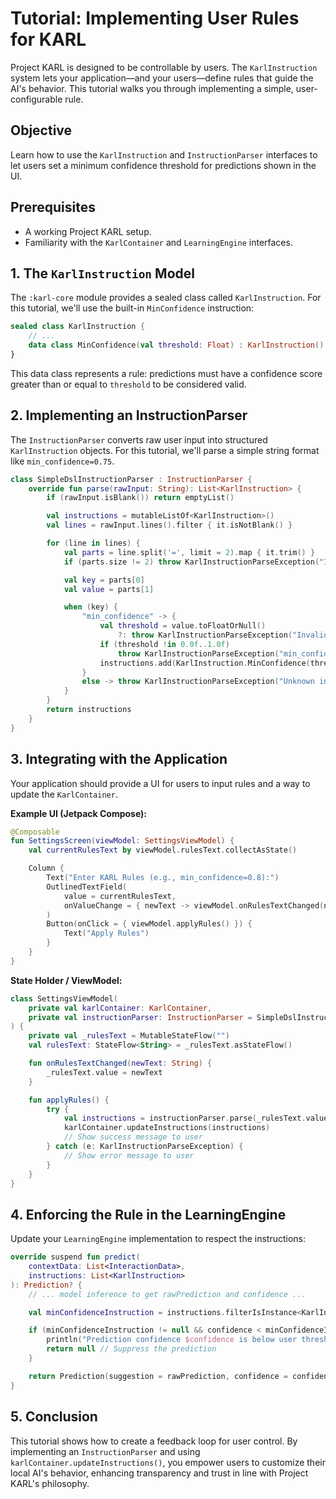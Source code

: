# Tutorial: Implementing User Rules for KARL

Project KARL is designed to be controllable by users. The `KarlInstruction` system lets your application—and your users—define rules that guide the AI's behavior. This tutorial walks you through implementing a simple, user-configurable rule.

## Objective

Learn how to use the `KarlInstruction` and `InstructionParser` interfaces to let users set a minimum confidence threshold for predictions shown in the UI.

## Prerequisites

- A working Project KARL setup.
- Familiarity with the `KarlContainer` and `LearningEngine` interfaces.

## 1. The `KarlInstruction` Model

The `:karl-core` module provides a sealed class called `KarlInstruction`. For this tutorial, we'll use the built-in `MinConfidence` instruction:

```kotlin
sealed class KarlInstruction {
    // ...
    data class MinConfidence(val threshold: Float) : KarlInstruction()
}
```

This data class represents a rule: predictions must have a confidence score greater than or equal to `threshold` to be considered valid.

## 2. Implementing an InstructionParser

The `InstructionParser` converts raw user input into structured `KarlInstruction` objects. For this tutorial, we'll parse a simple string format like `min_confidence=0.75`.

```kotlin
class SimpleDslInstructionParser : InstructionParser {
    override fun parse(rawInput: String): List<KarlInstruction> {
        if (rawInput.isBlank()) return emptyList()

        val instructions = mutableListOf<KarlInstruction>()
        val lines = rawInput.lines().filter { it.isNotBlank() }

        for (line in lines) {
            val parts = line.split('=', limit = 2).map { it.trim() }
            if (parts.size != 2) throw KarlInstructionParseException("Invalid instruction format: '$line'")

            val key = parts[0]
            val value = parts[1]

            when (key) {
                "min_confidence" -> {
                    val threshold = value.toFloatOrNull()
                        ?: throw KarlInstructionParseException("Invalid float value for min_confidence: '$value'")
                    if (threshold !in 0.0f..1.0f)
                        throw KarlInstructionParseException("min_confidence must be between 0.0 and 1.0")
                    instructions.add(KarlInstruction.MinConfidence(threshold))
                }
                else -> throw KarlInstructionParseException("Unknown instruction key: '$key'")
            }
        }
        return instructions
    }
}
```

## 3. Integrating with the Application

Your application should provide a UI for users to input rules and a way to update the `KarlContainer`.

**Example UI (Jetpack Compose):**

```kotlin
@Composable
fun SettingsScreen(viewModel: SettingsViewModel) {
    val currentRulesText by viewModel.rulesText.collectAsState()

    Column {
        Text("Enter KARL Rules (e.g., min_confidence=0.8):")
        OutlinedTextField(
            value = currentRulesText,
            onValueChange = { newText -> viewModel.onRulesTextChanged(newText) }
        )
        Button(onClick = { viewModel.applyRules() }) {
            Text("Apply Rules")
        }
    }
}
```

**State Holder / ViewModel:**

```kotlin
class SettingsViewModel(
    private val karlContainer: KarlContainer,
    private val instructionParser: InstructionParser = SimpleDslInstructionParser()
) {
    private val _rulesText = MutableStateFlow("")
    val rulesText: StateFlow<String> = _rulesText.asStateFlow()

    fun onRulesTextChanged(newText: String) {
        _rulesText.value = newText
    }

    fun applyRules() {
        try {
            val instructions = instructionParser.parse(_rulesText.value)
            karlContainer.updateInstructions(instructions)
            // Show success message to user
        } catch (e: KarlInstructionParseException) {
            // Show error message to user
        }
    }
}
```

## 4. Enforcing the Rule in the LearningEngine

Update your `LearningEngine` implementation to respect the instructions:

```kotlin
override suspend fun predict(
    contextData: List<InteractionData>,
    instructions: List<KarlInstruction>
): Prediction? {
    // ... model inference to get rawPrediction and confidence ...

    val minConfidenceInstruction = instructions.filterIsInstance<KarlInstruction.MinConfidence>().firstOrNull()

    if (minConfidenceInstruction != null && confidence < minConfidenceInstruction.threshold) {
        println("Prediction confidence $confidence is below user threshold ${minConfidenceInstruction.threshold}")
        return null // Suppress the prediction
    }

    return Prediction(suggestion = rawPrediction, confidence = confidence)
}
```

## 5. Conclusion

This tutorial shows how to create a feedback loop for user control. By implementing an `InstructionParser` and using `karlContainer.updateInstructions()`, you empower users to customize their local AI's behavior, enhancing transparency and trust in line with Project KARL's philosophy.
